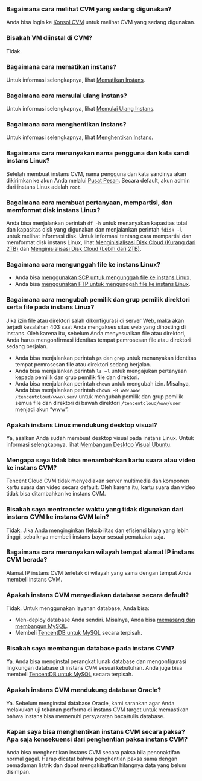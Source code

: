 ### Bagaimana cara melihat CVM yang sedang digunakan?

Anda bisa login ke [Konsol CVM](https://console.cloud.tencent.com/cvm/index) untuk melihat CVM yang sedang digunakan.

### Bisakah VM diinstal di CVM?

Tidak.

### Bagaimana cara mematikan instans?

Untuk informasi selengkapnya, lihat [Mematikan Instans](https://intl.cloud.tencent.com/document/product/213/4929).

### Bagaimana cara memulai ulang instans?

Untuk informasi selengkapnya, lihat [Memulai Ulang Instans](https://intl.cloud.tencent.com/document/product/213/4928).

### Bagaimana cara menghentikan instans?

Untuk informasi selengkapnya, lihat [Menghentikan Instans](https://intl.cloud.tencent.com/document/product/213/4930).

### Bagaimana cara menanyakan nama pengguna dan kata sandi instans Linux?
Setelah membuat instans CVM, nama pengguna dan kata sandinya akan dikirimkan ke akun Anda melalui [Pusat Pesan](https://console.cloud.tencent.com/message). Secara default, akun admin dari instans Linux adalah `root`.

### Bagaimana cara membuat pertanyaan, mempartisi, dan memformat disk instans Linux?

Anda bisa menjalankan perintah `df -h` untuk menanyakan kapasitas total dan kapasitas disk yang digunakan dan menjalankan perintah `fdisk -l` untuk melihat informasi disk. Untuk informasi tentang cara mempartisi dan memformat disk instans Linux, lihat [Menginisialisasi Disk Cloud (Kurang dari 2TB)](https://intl.cloud.tencent.com/document/product/362/31597) dan [Menginisialisasi Disk Cloud (Lebih dari 2TB)](https://intl.cloud.tencent.com/document/product/362/31598).

### Bagaimana cara mengunggah file ke instans Linux?
- Anda bisa [menggunakan SCP untuk mengunggah file ke instans Linux](https://intl.cloud.tencent.com/document/product/213/2133).
- Anda bisa [menggunakan FTP untuk mengunggah file ke instans Linux](https://intl.cloud.tencent.com/document/product/213/35307).

### Bagaimana cara mengubah pemilik dan grup pemilik direktori serta file pada instans Linux?
Jika izin file atau direktori salah dikonfigurasi di server Web, maka akan terjadi kesalahan 403 saat Anda mengakses situs web yang dihosting di instans. Oleh karena itu, sebelum Anda menyesuaikan file atau direktori, Anda harus mengonfirmasi identitas tempat pemrosesan file atau direktori sedang berjalan.
- Anda bisa menjalankan perintah `ps` dan `grep` untuk menanyakan identitas tempat pemrosesan file atau direktori sedang berjalan.
- Anda bisa menjalankan perintah `ls –l` untuk mengajukan pertanyaan kepada pemilik dan grup pemilik file dan direktori.
- Anda bisa menjalankan perintah `chown` untuk mengubah izin. Misalnya, Anda bisa menjalankan perintah `chown -R www.www /tencentcloud/www/user/` untuk mengubah pemilik dan grup pemilik semua file dan direktori di bawah direktori `/tencentcloud/www/user` menjadi akun “www”.

### Apakah instans Linux mendukung desktop visual?
Ya, asalkan Anda sudah membuat desktop visual pada instans Linux. Untuk informasi selengkapnya, lihat [Membangun Desktop Visual Ubuntu](https://intl.cloud.tencent.com/document/product/213/37500).

### Mengapa saya tidak bisa menambahkan kartu suara atau video ke instans CVM?
Tencent Cloud CVM tidak menyediakan server multimedia dan komponen kartu suara dan video secara default. Oleh karena itu, kartu suara dan video tidak bisa ditambahkan ke instans CVM.

### Bisakah saya mentransfer waktu yang tidak digunakan dari instans CVM ke instans CVM lain?
Tidak. Jika Anda menginginkan fleksibilitas dan efisiensi biaya yang lebih tinggi, sebaiknya membeli instans bayar sesuai pemakaian saja.

### Bagaimana cara menanyakan wilayah tempat alamat IP instans CVM berada?
Alamat IP instans CVM terletak di wilayah yang sama dengan tempat Anda membeli instans CVM.

### Apakah instans CVM menyediakan database secara default?
Tidak. Untuk menggunakan layanan database, Anda bisa:
- Men-deploy database Anda sendiri. Misalnya, Anda bisa [memasang dan membangun MySQL](https://intl.cloud.tencent.com/document/product/213/10190).
- Membeli [TencentDB untuk MySQL](https://intl.cloud.tencent.com/product/cdb) secara terpisah.

### Bisakah saya membangun database pada instans CVM?
Ya. Anda bisa menginstal perangkat lunak database dan mengonfigurasi lingkungan database di instans CVM sesuai kebutuhan. Anda juga bisa membeli [TencentDB untuk MySQL](https://intl.cloud.tencent.com/product/cdb) secara terpisah.

### Apakah instans CVM mendukung database Oracle?
Ya. Sebelum menginstal database Oracle, kami sarankan agar Anda melakukan uji tekanan performa di instans CVM target untuk memastikan bahwa instans bisa memenuhi persyaratan baca/tulis database.

### Kapan saya bisa menghentikan instans CVM secara paksa? Apa saja konsekuensi dari penghentian paksa instans CVM?
Anda bisa menghentikan instans CVM secara paksa bila penonaktifan normal gagal. Harap dicatat bahwa penghentian paksa sama dengan pemadaman listrik dan dapat mengakibatkan hilangnya data yang belum disimpan.
